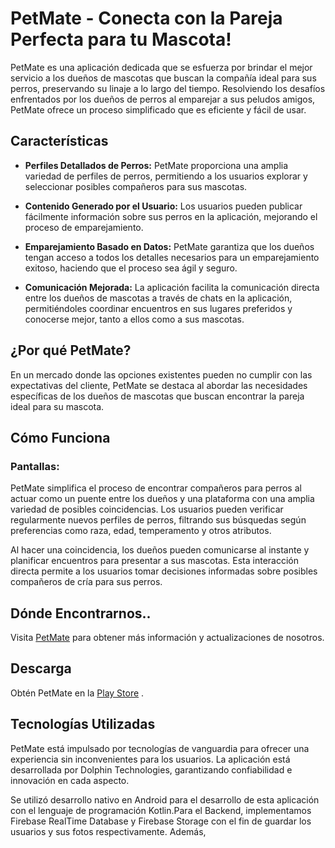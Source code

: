 # PetMate - Conecta con la Pareja Perfecta para tu Mascota!

PetMate es una aplicación dedicada que se esfuerza por brindar el mejor servicio a los dueños de mascotas que buscan la compañía ideal para sus perros, preservando su linaje a lo largo del tiempo. Resolviendo los desafíos enfrentados por los dueños de perros al emparejar a sus peludos amigos, PetMate ofrece un proceso simplificado que es eficiente y fácil de usar.

## Características

- **Perfiles Detallados de Perros:** PetMate proporciona una amplia variedad de perfiles de perros, permitiendo a los usuarios explorar y seleccionar posibles compañeros para sus mascotas.
  
- **Contenido Generado por el Usuario:** Los usuarios pueden publicar fácilmente información sobre sus perros en la aplicación, mejorando el proceso de emparejamiento.

- **Emparejamiento Basado en Datos:** PetMate garantiza que los dueños tengan acceso a todos los detalles necesarios para un emparejamiento exitoso, haciendo que el proceso sea ágil y seguro.

- **Comunicación Mejorada:** La aplicación facilita la comunicación directa entre los dueños de mascotas a través de chats en la aplicación, permitiéndoles coordinar encuentros en sus lugares preferidos y conocerse mejor, tanto a ellos como a sus mascotas.

## ¿Por qué PetMate?

En un mercado donde las opciones existentes pueden no cumplir con las expectativas del cliente, PetMate se destaca al abordar las necesidades específicas de los dueños de mascotas que buscan encontrar la pareja ideal para su mascota.

## Cómo Funciona
### Pantallas:


PetMate simplifica el proceso de encontrar compañeros para perros al actuar como un puente entre los dueños y una plataforma con una amplia variedad de posibles coincidencias. Los usuarios pueden verificar regularmente nuevos perfiles de perros, filtrando sus búsquedas según preferencias como raza, edad, temperamento y otros atributos.

Al hacer una coincidencia, los dueños pueden comunicarse al instante y planificar encuentros para presentar a sus mascotas. Esta interacción directa permite a los usuarios tomar decisiones informadas sobre posibles compañeros de cría para sus perros.

## Dónde Encontrarnos..

Visita [PetMate](https://www.petmate.com) para obtener más información y actualizaciones de nosotros.

## Descarga

Obtén PetMate en la [Play Store](https://play.google.com/petmate) .

## Tecnologías Utilizadas

PetMate está impulsado por tecnologías de vanguardia para ofrecer una experiencia sin inconvenientes para los usuarios. La aplicación está desarrollada por Dolphin Technologies, garantizando confiabilidad e innovación en cada aspecto.

Se utilizó desarrollo nativo en Android para el desarrollo de esta aplicación con el lenguaje de programación Kotlin.Para el Backend, implementamos Firebase RealTime Database y Firebase Storage con el fin de guardar los usuarios y sus fotos respectivamente. Además, 
